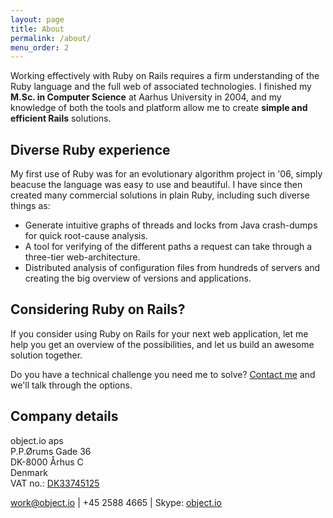 ```yaml
---
layout: page
title: About
permalink: /about/
menu_order: 2
---
```


Working effectively with Ruby on Rails requires a firm understanding of the Ruby language and the full web of associated technologies. I finished my **M.Sc. in Computer Science** at Aarhus University in 2004, and my knowledge of both the tools and platform allow me to create **simple and efficient Rails** solutions.

## Diverse Ruby experience

My first use of Ruby was for an evolutionary algorithm project in '06, simply beacuse the language was easy to use and beautiful. I have since then created many commercial solutions in plain Ruby, including such diverse things as:

 * Generate intuitive graphs of threads and locks from Java crash-dumps for quick root-cause analysis.
 * A tool for verifying of the different paths a request can take through a three-tier web-architecture.
 * Distributed analysis of configuration files from hundreds of servers and creating the big overview of versions and applications.

## Considering Ruby on Rails?

If you consider using Ruby on Rails for your next web application, let me help you get an overview of the possibilities, and let us build an awesome solution together.

Do you have a technical challenge you need me to solve? <a href="{{ root_url }}/contact/">Contact me</a> and we'll talk through the options.

## Company details

object.io aps<br>
P.P.Ørums Gade 36<br>
DK-8000 Århus C<br>
Denmark<br>
VAT no.: [DK33745125](http://www.cvr.dk/Site/Forms/PublicService/DisplayCompany.aspx?cvrnr=33745125)

[work@object.io](mailto:work@object.io) |
+45 2588 4665 |
Skype: [object.io](skype:object.io)
